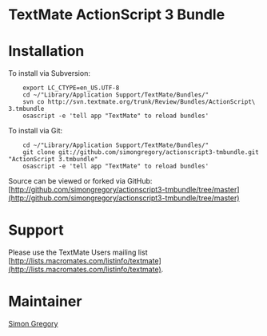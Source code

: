 TextMate ActionScript 3 Bundle
=======

Installation
============

To install via Subversion:

		export LC_CTYPE=en_US.UTF-8
		cd ~/"Library/Application Support/TextMate/Bundles/"		
		svn co http://svn.textmate.org/trunk/Review/Bundles/ActionScript\ 3.tmbundle
		osascript -e 'tell app "TextMate" to reload bundles'

To install via Git:

		cd ~/"Library/Application Support/TextMate/Bundles/"
		git clone git://github.com/simongregory/actionscript3-tmbundle.git "ActionScript 3.tmbundle"
		osascript -e 'tell app "TextMate" to reload bundles'

Source can be viewed or forked via GitHub: [http://github.com/simongregory/actionscript3-tmbundle/tree/master](http://github.com/simongregory/actionscript3-tmbundle/tree/master)

Support
=======

Please use the TextMate Users mailing list [http://lists.macromates.com/listinfo/textmate](http://lists.macromates.com/listinfo/textmate).

Maintainer
==========

[Simon Gregory](http://blog.simonregory.com)